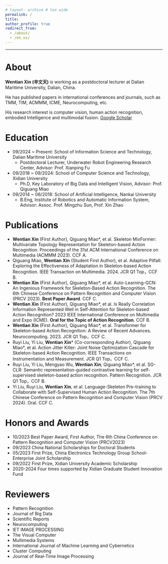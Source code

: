 ```yaml
---
# layout: archive # too wide
permalink: /
title:
author_profile: true
redirect_from: 
  - /about/
  - /en_us/
---
```


<!-- 主页上只展示客观成果，主观的东西和需要展开讲的东西放到其他页面 -->
---

# About

**Wentian Xin (辛文天)** is working as a postdoctoral lecturer at Dalian Maritime University, Dalian, China. 

He has published papers in international conferences and journals, such as TMM, TIM, ACMMM, ICME, Neurocomputing, etc. 

His research interest is computer vision, human action recognition, embodied Intelligence and multimodal fusion. [Google Scholar](https://scholar.google.com/citations?user=rHMU9JcAAAAJ&hl=en "Google Scholar link")

# Education

- 09/2024 ~ Present: School of Information Science and Technology, Dalian Maritime University
    - Postdoctoral Lecturer, Underwater Robot Engineering Research Center, Advisor: Prof. Xianping Fu 
- 09/2018 ~ 09/2024: School of Computer Science and Technology, Xidian University 
    - Ph.D, Key Laboratory of Big Data and Intelligent Vision, Advisor: Prof. Qiguang Miao
- 09/2014 ~ 06/2018: School of Artificial Intelligence, Nankai University
    - B.Eng, Institute of Robotics and Automatic Information System, Advisor: Assoc. Prof. Mingzhu Sun, Prof. Xin Zhao 


# Publications

-	**Wentian Xin** (First Author), Qiguang Miao*, et al. Skeleton MixFormer: Multivariate Topology Representation for Skeleton-based Action Recognition. Proceedings of the 31st ACM International Conference on Multimedia (ACMMM 2023). CCF A.
- Qiguang Miao, **Wentian Xin** (Student First Author), et al. Adaptive Pitfall: Exploring the Effectiveness of Adaptation in Skeleton-based Action Recognition. IEEE Transaction on Multimedia. 2024. JCR Q1 Top，CCF B.
-	**Wentian Xin** (First Author), Qiguang Miao*, et al. Auto-Learning-GCN: An Ingenious Framework for Skeleton-Based Action Recognition. The 6th Chinese Conference on Pattern Recognition and Computer Vision (PRCV 2023). **Best Paper Award**. CCF C.
-	**Wentian Xin** (First Author), Qiguang Miao*, et al. Is Really Correlation Information Represented Well in Self-Attention for Skeleton-based Action Recognition? 2023 IEEE International Conference on Multimedia and Expo (ICME). **Oral for the Topic of Action Recognition**. CCF B.
-	**Wentian Xin** (First Author), Qiguang Miao*, et al. Transformer for Skeleton-based Action Recognition: A Review of Recent Advances. Neurocomputing. 2023. JCR Q1 Top，CCF C.
-	Ruyi Liu, Yi Liu, **Wentian Xin*** (Co-corresponding Author), Qiguang Miao*, et al. Action Jitter Killer: Joint Noise Optimization Cascade for Skeleton-based Action Recognition. IEEE Transactions on Instrumentation and Measurement. JCR Q1 Top，CCF C.
-	Ruyi Liu, Yi Liu, Mengyao Wu, **Wentian Xin**, Qiguang Miao*, et al. SG-CLR: Semantic representation-guided contrastive learning for self-supervised skeleton-based action recognition. Pattern Recognition. JCR Q1 Top，CCF B.
-	Yi Liu, Ruyi Liu, **Wentian Xin**, et al. Language-Skeleton Pre-training to Collaborate with Self-Supervised Human Action Recognition. The 7th Chinese Conference on Pattern Recognition and Computer Vision (PRCV 2024). Oral. CCF C.

# Honors and Awards

- 10/2023 Best Paper Award, First Author, The 6th China Conference on Pattern Recognition and Computer Vision (PRCV2023)
- 09/2023 China National Scholarships for Doctoral Students
- 05/2023 First Prize, China Electronics Technology Group School-Enterprise Joint Scholarship
- 09/2022 First Prize, Xidian University Academic Scholarship
- 2020-2024 Four times supported by Xidian Graduate Student Innovation Fund

# Reviewers

- Pattern Recognition
- Journal of Big Data
- Scientific Reports
- Neurocomputing
- IET IMAGE PROCESSING
- The Visual Computer
- Multimedia Systems
- International Journal of Machine Learning and Cybernetics
- Cluster Computing
- Journal of Real-Time Image Processing

